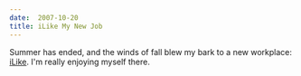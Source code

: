 ```yaml
---
date:  2007-10-20
title: iLike My New Job
---
```

Summer has ended, and the winds of fall blew my bark to a new workplace: <a href="http://ilike.com/user/brendanribera">iLike</a>. I'm really enjoying myself there.

